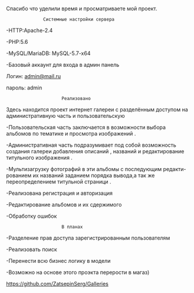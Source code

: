  Спасибо что уделили время и просматриваете мой проект.

                  Системные настройки сервера
-HTTP:Apache-2.4

-PHP:5.6

-MySQL/MariaDB: MySQL-5.7-x64

-Базовый аккаунт для входа в админ панель

Логин: admin@mail.ru

пароль: admin

 
                         Реализовано
						 
Здесь находится проект интернет галереи с разделённым доступом 
на административную часть и пользовательскую

 -Пользовательская часть заключается в возможности выбора альбомов
 по тематике и просмотра изображений .

 -Административная часть подразумивает под собой возможность 
 создания галереи добавления описаний , названий и редактирование 
 титульного изображения .

 -Мультизагрузку  фотографий в эти альбомы с последующим редакти-
 рованием их названий заданием порядка вывода,а так же переопределением 
 титульной страници .

 -Реализована регистрация и авторизация 

 -Редактирование альбомов и их сдержимого

 -Обработку ошибок

                         В планах

-Разделение прав доступа зарегистрированным пользователям

-Реализовать поиск


-Перенести всю бизнес логику в модели

-Возможно на основе этого проэкта перерости в магаз)

https://github.com/ZatsepinSerg/Galleries